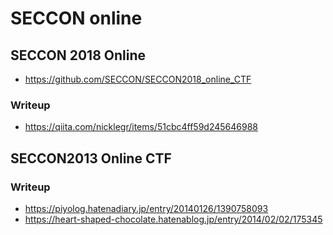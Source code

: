 # SECCON online

## SECCON 2018 Online

- https://github.com/SECCON/SECCON2018_online_CTF

### Writeup

- https://qiita.com/nicklegr/items/51cbc4ff59d245646988

## SECCON2013 Online CTF

### Writeup

- https://piyolog.hatenadiary.jp/entry/20140126/1390758093
- https://heart-shaped-chocolate.hatenablog.jp/entry/2014/02/02/175345
